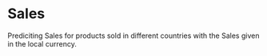 # Sales
Prediciting Sales for products sold in different countries with the Sales given in the local currency.
